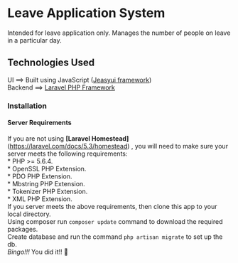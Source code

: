 # Leave Application System

Intended for leave application only. 
Manages the number of people on leave in a particular day.  

## Technologies Used

UI ==> Built using JavaScript ([Jeasyui framework](http://www.jeasyui.com/))  
Backend ==> [Laravel PHP Framework](https://laravel.com/)

### Installation 
#### Server Requirements
If you are not using **[Laravel Homestead]**(https://laravel.com/docs/5.3/homestead) , you will need to make sure your server meets the following requirements:  
	* PHP >= 5.6.4.  
	* OpenSSL PHP Extension.  
	* PDO PHP Extension.  
	* Mbstring PHP Extension.  
	* Tokenizer PHP Extension.  
	* XML PHP Extension.  
If you server meets the above requirements, then clone this app to your local directory.  
Using composer run `composer update` command to download the required packages.  
Create database and run the command `php artisan migrate` to set up the db.  
*Bingo!!!* You did it!! :punch:
